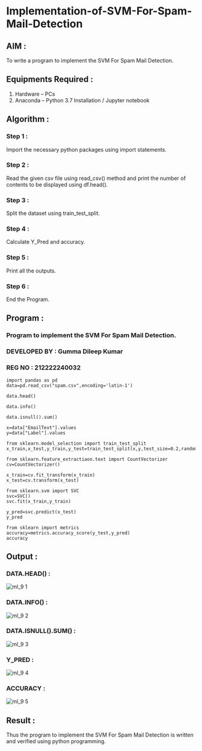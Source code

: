 # Implementation-of-SVM-For-Spam-Mail-Detection

## AIM :

To write a program to implement the SVM For Spam Mail Detection.

## Equipments Required :

1. Hardware – PCs
2. Anaconda – Python 3.7 Installation / Jupyter notebook

## Algorithm :

### Step 1 :

Import the necessary python packages using import statements.

### Step 2 :

Read the given csv file using read_csv() method and print the number of contents to be displayed using df.head().

### Step 3 :

Split the dataset using train_test_split.

### Step 4 :

Calculate Y_Pred and accuracy.

### Step 5 :

Print all the outputs.

### Step 6 :

End the Program.

## Program :

### Program to implement the SVM For Spam Mail Detection.
### DEVELOPED BY : Gumma Dileep Kumar
### REG NO : 212222240032

```
import pandas as pd
data=pd.read_csv("spam.csv",encoding='latin-1')

data.head()

data.info()

data.isnull().sum()

x=data["EmailText"].values
y=data["Label"].values

from sklearn.model_selection import train_test_split
x_train,x_test,y_train,y_test=train_test_split(x,y,test_size=0.2,random_state=0)

from sklearn.feature_extractiaon.text import CountVectorizer
cv=CountVectorizer()

x_train=cv.fit_transform(x_train)
x_test=cv.transform(x_test)

from sklearn.svm import SVC
svc=SVC()
svc.fit(x_train,y_train)

y_pred=svc.predict(x_test)
y_pred

from sklearn import metrics
accuracy=metrics.accuracy_score(y_test,y_pred)
accuracy
```

## Output :

### DATA.HEAD() :


![ml_9 1](https://github.com/gummadileepkumar/Implementation-of-SVM-For-Spam-Mail-Detection/assets/118707761/ac77444b-1022-425d-b303-efa7e3d5c79e)


### DATA.INFO() :


![ml_9 2](https://github.com/gummadileepkumar/Implementation-of-SVM-For-Spam-Mail-Detection/assets/118707761/2e0d912a-833d-4985-b62e-d6d99a661d35)



### DATA.ISNULL().SUM() :


![ml_9 3](https://github.com/gummadileepkumar/Implementation-of-SVM-For-Spam-Mail-Detection/assets/118707761/fb5447f6-dcc6-41da-8221-d6e65b39d451)


### Y_PRED :

![ml_9 4](https://github.com/gummadileepkumar/Implementation-of-SVM-For-Spam-Mail-Detection/assets/118707761/d9efe245-7ab3-4646-a72d-afc40a882cc5)




### ACCURACY :


![ml_9 5](https://github.com/gummadileepkumar/Implementation-of-SVM-For-Spam-Mail-Detection/assets/118707761/95fdc0a2-f1a2-43eb-aff5-5d0167e77bd5)



## Result :

Thus the program to implement the SVM For Spam Mail Detection is written and verified using python programming.
